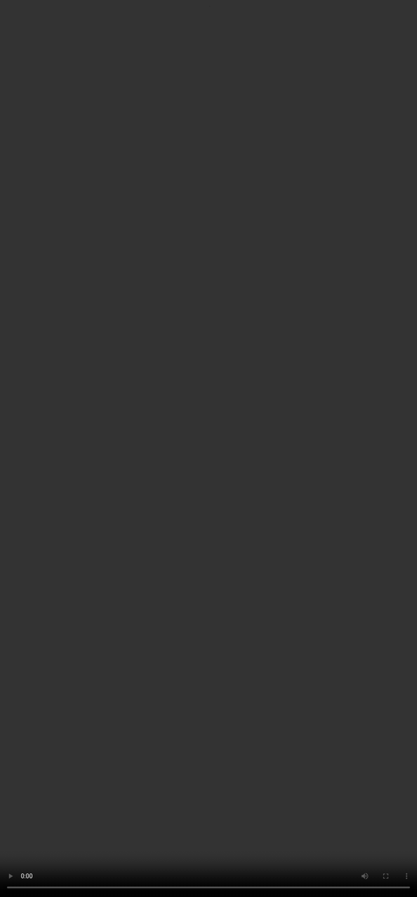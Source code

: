 # <span style="color:#000000">How to Write an Answer in LaTeX</span>

<video src="${PRIVATE_PREFERENCE_RANKING_VIDEO_2}" frameborder="0" allowfullscreen style="position: absolute; top: 0; left: 0; width: 100%; height: 100%; border: none; object-fit: cover;" controls="" controlslist="nodownload nofullscreen" style="width: 100%" />

## <span style="color:#364BC9">Key Guidelines (SOUL-Specific)</span>
| **Functions to be used**                           | **Examples**                                                                                   |
| -------------------------------------------------- | ---------------------------------------------------------------------------------------------- |
| Use `$...$` for inline math                        | <span style="color:#008000">$F = ma$</span>                                                    |
| Use `$$...$$` for display math                     | <span style="color:#008000">$$F = ma$$</span>                                                  |
| Use `\mathrm{}` or `\ce{}` for chemical names      | <span style="color:#008000">$\mathrm{H\_2O}$ or $\ce{H\_2O}$</span>                            |
| Use `\, \text{}` for units with spacing            | <span style="color:#008000">$5\\, \text{kg}$</span>                                            |
| To adjust the brackets to the big fractions inside | <span style="color:#008000">\left(\frac{a}{b}\right)</span>                                    |
| Tables                                             | <span style="color:#008000">\begin{array}{\|c\|c\|} \hline x & y \\\ \hline \end{array}</span> |